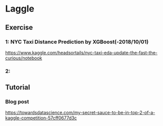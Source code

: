 # Laggle

## Exercise
### 1: NYC Taxi Distance Prediction by XGBoost(-2018/10/01)  
https://www.kaggle.com/headsortails/nyc-taxi-eda-update-the-fast-the-curious/notebook  

### 2: 


## Tutorial
### Blog post
https://towardsdatascience.com/my-secret-sauce-to-be-in-top-2-of-a-kaggle-competition-57cff0677d3c  
